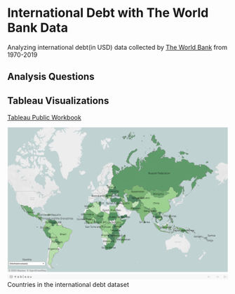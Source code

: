 # International Debt with The World Bank Data
Analyzing international debt(in USD) data collected by [The World Bank](https://datacatalog.worldbank.org/dataset/international-debt-statistics) from 1970-2019

## Analysis Questions


## Tableau Visualizations
[Tableau Public Workbook](https://public.tableau.com/profile/diannejardinez#!/vizhome/InternationalDebtwithTheWorldBankData/Map?publish=yes)


![](https://github.com/diannejardinez/SQL-World-Bank-International-Debt/blob/master/images/Tableau-Map.png)
Countries in the international debt dataset